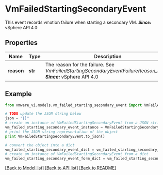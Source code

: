 # VmFailedStartingSecondaryEvent

This event records vmotion failure when starting a secondary VM.  ***Since:*** vSphere API 4.0 

## Properties
Name | Type | Description | Notes
------------ | ------------- | ------------- | -------------
**reason** | **str** | The reason for the failure.  See *VmFailedStartingSecondaryEventFailureReason_enum*  ***Since:*** vSphere API 4.0  | [optional] 

## Example

```python
from vmware_vi.models.vm_failed_starting_secondary_event import VmFailedStartingSecondaryEvent

# TODO update the JSON string below
json = "{}"
# create an instance of VmFailedStartingSecondaryEvent from a JSON string
vm_failed_starting_secondary_event_instance = VmFailedStartingSecondaryEvent.from_json(json)
# print the JSON string representation of the object
print VmFailedStartingSecondaryEvent.to_json()

# convert the object into a dict
vm_failed_starting_secondary_event_dict = vm_failed_starting_secondary_event_instance.to_dict()
# create an instance of VmFailedStartingSecondaryEvent from a dict
vm_failed_starting_secondary_event_form_dict = vm_failed_starting_secondary_event.from_dict(vm_failed_starting_secondary_event_dict)
```
[[Back to Model list]](../README.md#documentation-for-models) [[Back to API list]](../README.md#documentation-for-api-endpoints) [[Back to README]](../README.md)


